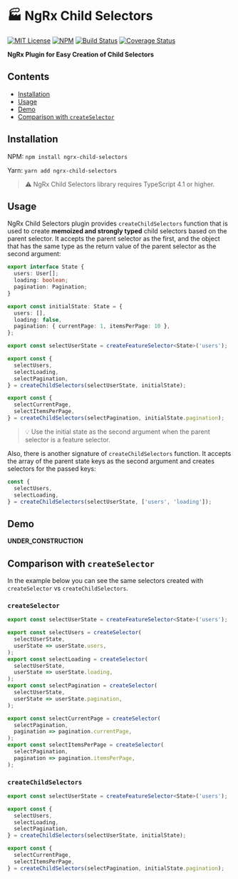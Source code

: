 # 🏭 NgRx Child Selectors

[![MIT License](https://img.shields.io/badge/license-MIT-blue.svg)](./LICENSE)
[![NPM](https://img.shields.io/npm/v/ngrx-child-selectors)](https://www.npmjs.com/package/ngrx-child-selectors)
[![Build Status](https://travis-ci.org/markostanimirovic/ngrx-child-selectors.svg?branch=master)](https://travis-ci.org/markostanimirovic/ngrx-child-selectors)
[![Coverage Status](https://coveralls.io/repos/github/markostanimirovic/ngrx-child-selectors/badge.svg?branch=master)](https://coveralls.io/github/markostanimirovic/ngrx-child-selectors)

**NgRx Plugin for Easy Creation of Child Selectors**

## Contents

- [Installation](#installation)
- [Usage](#usage)
- [Demo](#demo)
- [Comparison with `createSelector`](#comparison-with-createselector)

## Installation

NPM: `npm install ngrx-child-selectors`

Yarn: `yarn add ngrx-child-selectors`

> ⚠️ NgRx Child Selectors library requires TypeScript 4.1 or higher. 

## Usage

NgRx Child Selectors plugin provides `createChildSelectors` function that is used to create **memoized and
strongly typed** child selectors based on the parent selector. It accepts the parent selector as the first,
and the object that has the same type as the return value of the parent selector as the second argument:

```ts
export interface State {
  users: User[];
  loading: boolean;
  pagination: Pagination;
}

export const initialState: State = {
  users: [],
  loading: false,
  pagination: { currentPage: 1, itemsPerPage: 10 },
};

export const selectUserState = createFeatureSelector<State>('users');

export const {
  selectUsers,
  selectLoading,
  selectPagination,
} = createChildSelectors(selectUserState, initialState);

export const {
  selectCurrentPage,
  selectItemsPerPage,
} = createChildSelectors(selectPagination, initialState.pagination);
```

> 💡 Use the initial state as the second argument when the parent selector is a feature selector.

Also, there is another signature of `createChildSelectors` function. It accepts the array of the parent state
keys as the second argument and creates selectors for the passed keys:

```ts
const {
  selectUsers,
  selectLoading,
} = createChildSelectors(selectUserState, ['users', 'loading']);
```

## Demo

**UNDER_CONSTRUCTION**

## Comparison with `createSelector`

In the example below you can see the same selectors created with `createSelector` vs `createChildSelectors`.

### `createSelector`

```ts
export const selectUserState = createFeatureSelector<State>('users');

export const selectUsers = createSelector(
  selectUserState,
  userState => userState.users,
);
export const selectLoading = createSelector(
  selectUserState,
  userState => userState.loading,
);
export const selectPagination = createSelector(
  selectUserState,
  userState => userState.pagination,
);

export const selectCurrentPage = createSelector(
  selectPagination,
  pagination => pagination.currentPage,
);
export const selectItemsPerPage = createSelector(
  selectPagination,
  pagination => pagination.itemsPerPage,
);
```

### `createChildSelectors`

```ts
export const selectUserState = createFeatureSelector<State>('users');

export const {
  selectUsers,
  selectLoading,
  selectPagination,
} = createChildSelectors(selectUserState, initialState);

export const {
  selectCurrentPage,
  selectItemsPerPage,
} = createChildSelectors(selectPagination, initialState.pagination);
```
